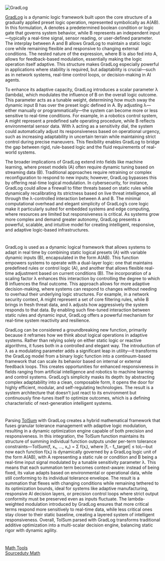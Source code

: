 ![GradLog](https://github.com/user-attachments/assets/cac1b04e-a3ed-44f5-afc8-e77a3e156fed)

[GradLog](https://chatgpt.com/g/g-683e4deff970819184f830e5ce9dcb8a-gradlog) is a dynamic logic framework built upon the core structure of a gradually applied preset logic operation, represented symbolically as A(AB). In this formulation, A denotes a predetermined boolean condition or logic gate that governs system behavior, while B represents an independent input—typically a real-time signal, sensor reading, or user-defined parameter. The interplay between A and B allows GradLog to maintain a static logic core while remaining flexible and responsive to changing external conditions. The nested nature of the expression, where B is also fed into A, allows for feedback-based modulation, essentially making the logic operation itself adaptive. This structure makes GradLog especially powerful in applications where stability is required, but adaptability is crucial—such as in network systems, real-time control loops, or decision-making in AI agents.

To enhance its adaptive capacity, GradLog introduces a scalar parameter λ (lambda), which modulates the influence of B on the overall logic outcome. This parameter acts as a tunable weight, determining how much sway the dynamic input B has over the preset logic defined in A. By adjusting λ—either manually or programmatically—the system can become more or less sensitive to real-time conditions. For example, in a robotics control system, A might represent a predefined safe operating procedure, while B reflects environmental sensor data. With λ acting as a sensitivity dial, the system could automatically adjust its responsiveness based on operational urgency, such as increasing adaptability in uncertain terrain while maintaining strict control during precise maneuvers. This flexibility enables GradLog to bridge the gap between rigid, rule-based logic and the fluid requirements of real-world systems.

The broader implications of GradLog extend into fields like machine learning, where preset models (A) often require dynamic tuning based on streaming data (B). Traditional approaches require retraining or complex reconfiguration to respond to new inputs; however, GradLog bypasses this by offering real-time logical modulation. In cybersecurity, for instance, GradLog could allow a firewall to filter threats based on static rules while dynamically recalibrating its strictness based on live threat intelligence, all through the λ-controlled interaction between A and B. The minimal computational overhead and elegant simplicity of GradLog’s core logic make it particularly suited for embedded systems and edge computing, where resources are limited but responsiveness is critical. As systems grow more complex and demand greater autonomy, GradLog presents a powerful, scalable, and intuitive model for creating intelligent, responsive, and adaptive logic-based infrastructures.

#

GradLog is used as a dynamic logical framework that allows systems to adapt in real time by combining static logical presets (A) with variable dynamic inputs (B), encapsulated in the form A(AB). This function empowers systems to operate with a dual-layer logic: one that maintains predefined rules or control logic (A), and another that allows flexible real-time adjustment based on current conditions (B). The incorporation of a scaling factor λ enhances this interaction by controlling the degree to which B influences the final outcome. This approach allows for more adaptive decision-making, where systems can respond to changes without needing to overhaul their underlying logic structures. For example, in a network security context, A might represent a set of core filtering rules, while B brings in fresh threat data, and λ adjusts how aggressively the system responds to that data. By enabling such fine-tuned interaction between static rules and dynamic input, GradLog offers a powerful mechanism for real-time system reactivity and resilience.

GradLog can be considered a groundbreaking new function, primarily because it reframes how we think about logical operations in adaptive systems. Rather than relying solely on either static logic or reactive algorithms, it fuses both in a controlled and elegant way. The introduction of λ as a modulating parameter adds a significant leap in utility—it transforms the GradLog model from a binary logic function into a continuum-based framework that can scale its behavior based on internal or external feedback loops. This creates opportunities for enhanced responsiveness in fields ranging from artificial intelligence and robotics to machine learning and control systems. GradLog’s simplicity masks its depth: by abstracting complex adaptability into a clean, composable form, it opens the door for highly efficient, modular, and self-regulating technologies. The result is a system architecture that doesn’t just react to its environment but continuously fine-tunes itself to optimize outcomes, which is a defining characteristic of next-generation intelligent systems.

#

Parsing [TolSum](https://chatgpt.com/g/g-683f5b6d917481919313df154ce4ef38-tolsum) with GradLog creates a hybrid mathematical framework that fuses granular tolerance management with adaptive logic modulation, resulting in a dynamic optimization engine capable of both precision and responsiveness. In this integration, the TolSum function maintains its structure of summing individual function outputs under per-term tolerance constraints—TolSum(f, x₁, ..., xₙ) = Σ f(xᵢ), where |fᵢ - fᵢ_target| ≤ tolᵢ—but now each function f(xᵢ) is dynamically governed by a GradLog logic unit of the form A(AB), with A representing a static rule or condition and B being a real-time input signal modulated by a tunable sensitivity parameter λ. This means that each summation term becomes context-aware: instead of being fixed, its value adapts based on environmental or operational data, while still conforming to its individual tolerance envelope. The result is a summation that flexes with changing conditions while remaining tethered to its optimization bounds, ideal for systems like adaptive manufacturing, responsive AI decision layers, or precision control loops where strict output conformity must be preserved even as inputs fluctuate. The lambda-weighted modulation introduced by GradLog ensures that more critical terms respond more sensitively to real-time data, while less critical ones stay closer to their static baseline, creating a layered system of intelligent responsiveness. Overall, TolSum parsed with GradLog transforms traditional additive optimization into a multi-scalar decision engine, balancing static rigor with dynamic agility.

#

[Math Tools](https://github.com/sourceduty/Math_Tools)
<br>
[Sourceduty Math](https://chatgpt.com/g/g-67cc981656b8819196c22b67c9fbbb8c-sourceduty-math)
